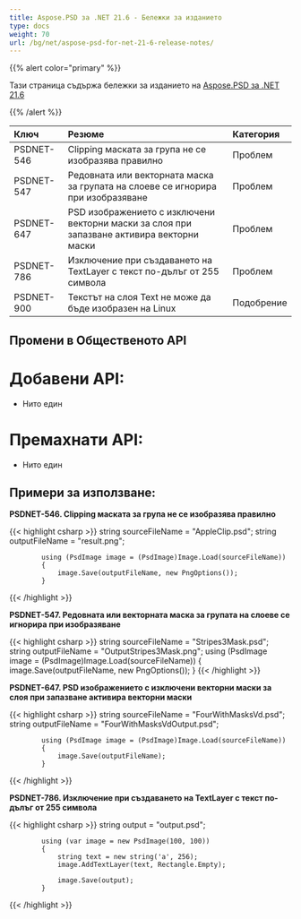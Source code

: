 ```yaml
---
title: Aspose.PSD за .NET 21.6 - Бележки за изданието
type: docs
weight: 70
url: /bg/net/aspose-psd-for-net-21-6-release-notes/
---
```


{{% alert color="primary" %}} 

Тази страница съдържа бележки за изданието на [Aspose.PSD за .NET 21.6](https://www.nuget.org/packages/Aspose.PSD/)

{{% /alert %}} 

|**Ключ**|**Резюме**|**Категория**|
| :- | :- | :- |
|PSDNET-546|Сlipping маската за група не се изобразява правилно|Проблем|
|PSDNET-547|Редовната или векторната маска за групата на слоеве се игнорира при изобразяване|Проблем|
|PSDNET-647|PSD изображението с изключени векторни маски за слоя при запазване активира векторни маски|Проблем|
|PSDNET-786|Изключение при създаването на TextLayer с текст по-дълъг от 255 символа|Проблем|
|PSDNET-900|Текстът на слоя Text не може да бъде изобразен на Linux|Подобрение|

## **Промени в Общественото API**
# **Добавени API:**
- Нито един

# **Премахнати API:**
- Нито един

## **Примери за използване:**

**PSDNET-546. Сlipping маската за група не се изобразява правилно**

{{< highlight csharp >}}
            string sourceFileName = "AppleClip.psd";
            string outputFileName = "result.png";

            using (PsdImage image = (PsdImage)Image.Load(sourceFileName))
            {
                image.Save(outputFileName, new PngOptions());
            }
{{< /highlight >}}

**PSDNET-547. Редовната или векторната маска за групата на слоеве се игнорира при изобразяване**

{{< highlight csharp >}}
        string sourceFileName = "Stripes3Mask.psd";
        string outputFileName = "OutputStripes3Mask.png";
        using (PsdImage image = (PsdImage)Image.Load(sourceFileName))
        {
            image.Save(outputFileName, new PngOptions());
        }
{{< /highlight >}}

**PSDNET-647. PSD изображението с изключени векторни маски за слоя при запазване активира векторни маски**

{{< highlight csharp >}}
            string sourceFileName = "FourWithMasksVd.psd";
            string outputFileName = "FourWithMasksVdOutput.psd";

            using (PsdImage image = (PsdImage)Image.Load(sourceFileName))
            {
                image.Save(outputFileName);
            }
{{< /highlight >}}

**PSDNET-786. Изключение при създаването на TextLayer с текст по-дълъг от 255 символа**

{{< highlight csharp >}}
            string output = "output.psd";

            using (var image = new PsdImage(100, 100))
            {
                string text = new string('a', 256);
                image.AddTextLayer(text, Rectangle.Empty);

                image.Save(output);
            }
{{< /highlight >}}
